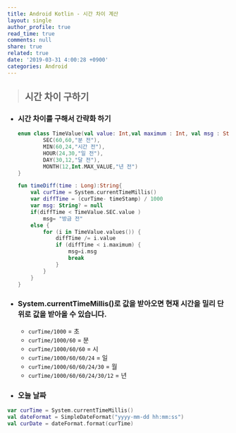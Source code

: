 ```yaml
---
title: Android Kotlin - 시간 차이 계산
layout: single
author_profile: true
read_time: true
comments: null
share: true
related: true
date: '2019-03-31 4:00:28 +0900'
categories: Android
---
```


> ## 시간 차이 구하기

* ### 시간 차이를 구해서 간략화 하기
	```kotlin
	enum class TimeValue(val value: Int,val maximum : Int, val msg : String) {
			SEC(60,60,"분 전"),
			MIN(60,24,"시간 전"),
			HOUR(24,30,"일 전"),
			DAY(30,12,"달 전"),
			MONTH(12,Int.MAX_VALUE,"년 전")
	}

	fun timeDiff(time : Long):String{
		val curTime = System.currentTimeMillis()
		var diffTime = (curTime- timeStamp) / 1000
		var msg: String? = null
		if(diffTime < TimeValue.SEC.value )
			msg= "방금 전"
		else {
			for (i in TimeValue.values()) {
				diffTime /= i.value
				if (diffTime < i.maximum) {
					msg=i.msg
					break
				}
			}
		}
	}
	```

* ### System.currentTimeMillis()로 값을 받아오면 현재 시간을 밀리 단위로 값을 받아올 수 있습니다. 
	* `curTime/1000`	= 초
	*  `curTime/1000/60` = 분
	* `curTime/1000/60/60` = 시
	* `curTime/1000/60/60/24` = 일
	* `curTime/1000/60/60/24/30` = 월
	* `curTime/1000/60/60/24/30/12` = 년

* ###  오늘 날짜
```kotlin
var curTime = System.currentTimeMillis()
val dateFormat = SimpleDateFormat("yyyy-mm-dd hh:mm:ss")
val curDate = dateFormat.format(curTime)
```